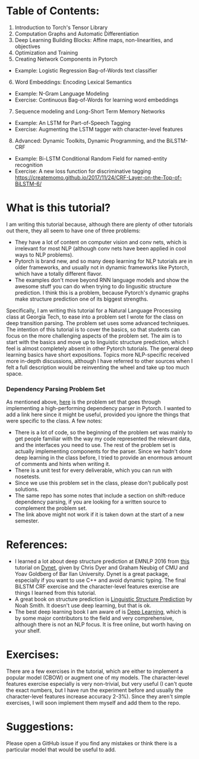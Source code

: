 # Table of Contents:
1. Introduction to Torch's Tensor Library
2. Computation Graphs and Automatic Differentiation
3. Deep Learning Building Blocks: Affine maps, non-linearities, and objectives
4. Optimization and Training
5. Creating Network Components in Pytorch
  * Example: Logistic Regression Bag-of-Words text classifier
6. Word Embeddings: Encoding Lexical Semantics
  * Example: N-Gram Language Modeling
  * Exercise: Continuous Bag-of-Words for learning word embeddings
7. Sequence modeling and Long-Short Term Memory Networks
  * Example: An LSTM for Part-of-Speech Tagging
  * Exercise: Augmenting the LSTM tagger with character-level features
8. Advanced: Dynamic Toolkits, Dynamic Programming, and the BiLSTM-CRF
  * Example: Bi-LSTM Conditional Random Field for named-entity recognition
  * Exercise: A new loss function for discriminative tagging
  https://createmomo.github.io/2017/11/24/CRF-Layer-on-the-Top-of-BiLSTM-6/

# What is this tutorial?
I am writing this tutorial because, although there are plenty of other tutorials out there, they all seem to have one of three problems:
* They have a lot of content on computer vision and conv nets, which is irrelevant for most NLP (although conv nets have been applied in cool ways to NLP problems).
* Pytorch is brand new, and so many deep learning for NLP tutorials are in older frameworks, and usually not in dynamic frameworks like Pytorch, which have a totally different flavor.
* The examples don't move beyond RNN language models and show the awesome stuff you can do when trying to do lingusitic structure prediction.  I think this is a problem, because Pytorch's dynamic graphs make structure prediction one of its biggest strengths.

Specifically, I am writing this tutorial for a Natural Language Processing class at Georgia Tech, to ease into a problem set I wrote for the class on deep transition parsing.
The problem set uses some advanced techniques.  The intention of this tutorial is to cover the basics, so that students can focus on the more challenging aspects of the problem set.
The aim is to start with the basics and move up to linguistic structure prediction, which I feel is almost completely absent in other Pytorch tutorials.
The general deep learning basics have short expositions.  Topics more NLP-specific received more in-depth discussions, although I have referred to other sources when I felt a full description would be reinventing the wheel and take up too much space.

### Dependency Parsing Problem Set

As mentioned above, [here](https://github.com/jacobeisenstein/gt-nlp-class/tree/master/psets/ps4) is the problem set that goes through implementing
a high-performing dependency parser in Pytorch.  I wanted to add a link here since it might be useful, provided you ignore the things that were specific to the class.
A few notes:

* There is a lot of code, so the beginning of the problem set was mainly to get people familiar with the way my code represented the relevant data, and the interfaces you need to use.  The rest of the problem set is actually implementing components for the parser.  Since we hadn't done deep learning in the class before, I tried to provide an enormous amount of comments and hints when writing it.
* There is a unit test for every deliverable, which you can run with nosetests.
* Since we use this problem set in the class, please don't publically post solutions.
* The same repo has some notes that include a section on shift-reduce dependency parsing, if you are looking for a written source to complement the problem set.
* The link above might not work if it is taken down at the start of a new semester.

# References:
* I learned a lot about deep structure prediction at EMNLP 2016 from [this](https://github.com/clab/dynet_tutorial_examples) tutorial on [Dynet](http://dynet.readthedocs.io/en/latest/), given by Chris Dyer and Graham Neubig of CMU and Yoav Goldberg of Bar Ilan University.  Dynet is a great package, especially if you want to use C++ and avoid dynamic typing.  The final BiLSTM CRF exercise and the character-level features exercise are things I learned from this tutorial.
* A great book on structure prediction is [Linguistic Structure Prediction](https://www.amazon.com/Linguistic-Structure-Prediction-Synthesis-Technologies/dp/1608454053/ref=sr_1_1?ie=UTF8&qid=1489510387&sr=8-1&keywords=Linguistic+Structure+Prediction) by Noah Smith.  It doesn't use deep learning, but that is ok.
* The best deep learning book I am aware of is [Deep Learning](http://deeplearningbook.org), which is by some major contributors to the field and very comprehensive, although there is not an NLP focus.  It is free online, but worth having on your shelf.

# Exercises:
There are a few exercises in the tutorial, which are either to implement a popular model (CBOW) or augment one of my models.
The character-level features exercise especially is very non-trivial, but very useful (I can't quote the exact numbers, but I have run the experiment before and usually the character-level features increase accuracy 2-3%).
Since they aren't simple exercises, I will soon implement them myself and add them to the repo.

# Suggestions:
Please open a GitHub issue if you find any mistakes or think there is a particular model that would be useful to add.
